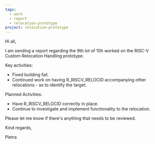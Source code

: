 ```yaml
---
tags:
  - work
  - report
  - relocation-prototype
project: relocation-prototype
---
```

Hi all,

I am sending a report regarding the 9th lot of 10h worked on the RISC-V
Custom Relocation Handling prototype.

Key activities:
* Fixed building fail.
* Continued work on having R_RISCV_RELOCID accompanying other relocations - as to identify the target.

Planned Activities:
* Have R_RISCV_RELOCID correctly in place.
* Continue to investigate and implement functionality to the relocation.

Please let me know if there's anything that needs to be reviewed.

Kind regards,

Pietra